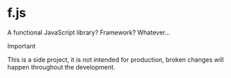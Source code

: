 # f.js

A functional JavaScript library? Framework? Whatever...

> [!IMPORTANT]
> This is a side project, it is not intended for production, broken changes
> will happen throughout the development.

